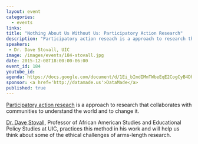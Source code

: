 ```yaml
---
layout: event
categories: 
  - events
links:
title: "Nothing About Us Without Us: Participatory Action Research"
description: "Participatory action reseach is a approach to research that collaborates with communities to understand the world and to change it. Dr. Dave Stovall, Professor of African American Studies and Educational Policy Studies at UIC, practices this method in his work and will help us think about some of the ethical challenges of arms-length research."
speakers:
 - Dr. Dave Stovall, UIC
image: /images/events/184-stovall.jpg
date: 2015-12-08T18:00:00-06:00
event_id: 184
youtube_id: 
agenda: https://docs.google.com/document/d/1Ei_bImdIMmTWbeEqE2CogCyB4Dh2OIe7WqBWa8J7RJM/edit#
sponsor: <a href='http://datamade.us'>DataMade</a>
published: true
---
```


[Participatory action reseach](https://en.wikipedia.org/wiki/Participatory_action_research) is a approach to research that
collaborates with communities to understand the world and to change
it.  

[Dr. Dave Stovall](http://aast.uic.edu/aast/people/faculty/david-stovall),  Professor of African American Studies and
Educational Policy Studies at UIC, practices this method in his
work and will help us think about some of the ethical challenges of
arms-length research.